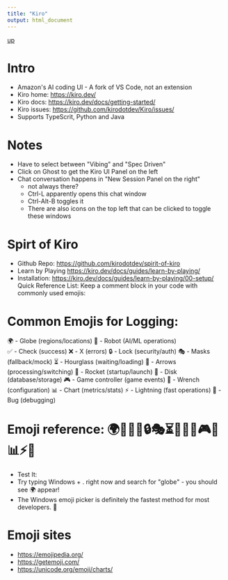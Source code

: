 ```yaml
---
title: "Kiro"
output: html_document
---
```

[up](https://mikewise2718.github.io/markdowndocs/)

# Intro
- Amazon's AI coding UI - A fork of VS Code, not an extension
- Kiro home: https://kiro.dev/ 
- Kiro docs: https://kiro.dev/docs/getting-started/ 
- Kiro issues: https://github.com/kirodotdev/Kiro/issues/
- Supports TypeScrit, Python and Java

# Notes
- Have to select between "Vibing" and "Spec Driven"
- Click on Ghost to get the Kiro UI Panel on the left
- Chat conversation happens in "New Session Panel on the right" 
   - not always there? 
   - Ctrl-L apparently opens this chat window
   - Ctrl-Alt-B toggles it
   - There are also icons on the top left that can be clicked to toggle these windows

# Spirt of Kiro
- Github Repo: https://github.com/kirodotdev/spirit-of-kiro 
- Learn by Playing https://kiro.dev/docs/guides/learn-by-playing/
- Installation: https://kiro.dev/docs/guides/learn-by-playing/00-setup/ 
Quick Reference List:
Keep a comment block in your code with commonly used emojis:

# Common Emojis for Logging:
🌍 - Globe (regions/locations)
🤖 - Robot (AI/ML operations)  
✅ - Check (success)
❌ - X (errors)
🔒 - Lock (security/auth)
🎭 - Masks (fallback/mock)
⏳ - Hourglass (waiting/loading)
🔄 - Arrows (processing/switching)
🚀 - Rocket (startup/launch)
💾 - Disk (database/storage)
🎮 - Game controller (game events)
🔧 - Wrench (configuration)
📊 - Chart (metrics/stats)
⚡ - Lightning (fast operations)
🐛 - Bug (debugging)

# Emoji reference: 🌍🤖✅❌🔒🎭⏳🔄🚀💾🎮🔧📊⚡🐛
- Test It:
- Try typing Windows + . right now and search for "globe" - you should see 🌍 appear!
- The Windows emoji picker is definitely the fastest method for most developers. 🎉


# Emoji sites
- https://emojipedia.org/
- https://getemoji.com/ 
- https://unicode.org/emoji/charts/ 